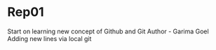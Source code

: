 # Rep01
Start on learning new concept of Github and Git
Author - Garima Goel
Adding new lines via local git 